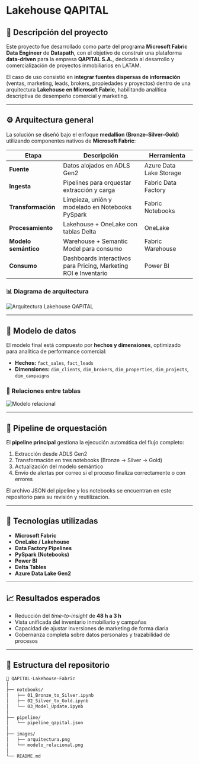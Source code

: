 # Lakehouse QAPITAL


## 🎯 Descripción del proyecto

Este proyecto fue desarrollado como parte del programa **Microsoft Fabric Data Engineer** de **Datapath**, con el objetivo de construir una plataforma **data-driven** para la empresa **QAPITAL S.A.**, dedicada al desarrollo y comercialización de proyectos inmobiliarios en LATAM.

El caso de uso consistió en **integrar fuentes dispersas de información** (ventas, marketing, leads, brokers, propiedades y proyectos) dentro de una arquitectura **Lakehouse en Microsoft Fabric**, habilitando analítica descriptiva de desempeño comercial y marketing.

---

## ⚙️ Arquitectura general

La solución se diseñó bajo el enfoque **medallion (Bronze–Silver–Gold)** utilizando componentes nativos de **Microsoft Fabric**:

| Etapa | Descripción | Herramienta |
|-------|--------------|--------------|
| **Fuente** | Datos alojados en ADLS Gen2 | Azure Data Lake Storage |
| **Ingesta** | Pipelines para orquestar extracción y carga | Fabric Data Factory |
| **Transformación** | Limpieza, unión y modelado en Notebooks PySpark | Fabric Notebooks |
| **Procesamiento** | Lakehouse + OneLake con tablas Delta | OneLake |
| **Modelo semántico** | Warehouse + Semantic Model para consumo | Fabric Warehouse |
| **Consumo** | Dashboards interactivos para Pricing, Marketing ROI e Inventario | Power BI |

### 📊 Diagrama de arquitectura
![Arquitectura Lakehouse QAPITAL](QATAR%20ARQUITECTURA.png)

---

## 🧩 Modelo de datos

El modelo final está compuesto por **hechos y dimensiones**, optimizado para analítica de performance comercial:

- **Hechos:** `fact_sales`, `fact_leads`  
- **Dimensiones:** `dim_clients`, `dim_brokers`, `dim_properties`, `dim_projects`, `dim_campaigns`

### 📘 Relaciones entre tablas
![Modelo relacional](aef27f6a-6e07-4f60-9e3b-2623790f0261.png)

---

## 🔄 Pipeline de orquestación

El **pipeline principal** gestiona la ejecución automática del flujo completo:

1. Extracción desde ADLS Gen2  
2. Transformación en tres notebooks (Bronze → Silver → Gold)  
3. Actualización del modelo semántico  
4. Envío de alertas por correo si el proceso finaliza correctamente o con errores  

El archivo JSON del pipeline y los notebooks se encuentran en este repositorio para su revisión y reutilización.

---

## 🧰 Tecnologías utilizadas

- **Microsoft Fabric**
- **OneLake / Lakehouse**
- **Data Factory Pipelines**
- **PySpark (Notebooks)**
- **Power BI**
- **Delta Tables**
- **Azure Data Lake Gen2**

---

## 📈 Resultados esperados

- Reducción del *time-to-insight* de **48 h a 3 h**  
- Vista unificada del inventario inmobiliario y campañas  
- Capacidad de ajustar inversiones de marketing de forma diaria  
- Gobernanza completa sobre datos personales y trazabilidad de procesos  

---

## 📂 Estructura del repositorio

```bash
📁 QAPITAL-Lakehouse-Fabric
│
├── notebooks/
│   ├── 01_Bronze_to_Silver.ipynb
│   ├── 02_Silver_to_Gold.ipynb
│   └── 03_Model_Update.ipynb
│
├── pipeline/
│   └── pipeline_qapital.json
│
├── images/
│   ├── arquitectura.png
│   └── modelo_relacional.png
│
└── README.md

